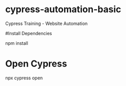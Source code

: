 # cypress-automation-basic
Cypress Training - Website Automation

#Install Dependencies

npm install

# Open Cypress

npx cypress open
